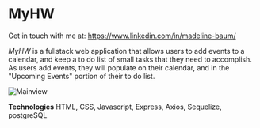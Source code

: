 **MyHW**
========

Get in touch with me at: https://www.linkedin.com/in/madeline-baum/

*MyHW* is a fullstack web application that allows users to add events to a calendar, and keep a to do list of small tasks that they need to accomplish. As users add events, they will populate on their calendar, and in the "Upcoming Events" portion of their to do list. 

![Mainview](https://github.com/maddybaum/foundationsProject/blob/main/Screen%20Shot%202022-09-14%20at%202.27.22%20PM.png)

**Technologies**
HTML, CSS, Javascript, Express, Axios, Sequelize, postgreSQL